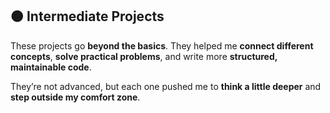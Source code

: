 ## 🟠 Intermediate Projects

These projects go **beyond the basics**. They helped me **connect different concepts**, **solve practical problems**, and write more **structured, maintainable code**.

They’re not advanced, but each one pushed me to **think a little deeper** and **step outside my comfort zone**.
